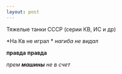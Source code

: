 ```yaml
---
layout: post
---
```



Тяжелые танки СССР (серии КВ, ИС и др) 

*На Кв не играл * 
_нагиба не видал_

**правда** 
__правда__

*прем  **машины** не в счет*

